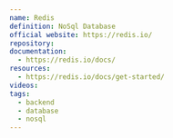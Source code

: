```yaml
---
name: Redis
definition: NoSql Database
official website: https://redis.io/
repository: 
documentation:
  - https://redis.io/docs/
resources:
  - https://redis.io/docs/get-started/
videos: 
tags:
  - backend
  - database
  - nosql
---
```


